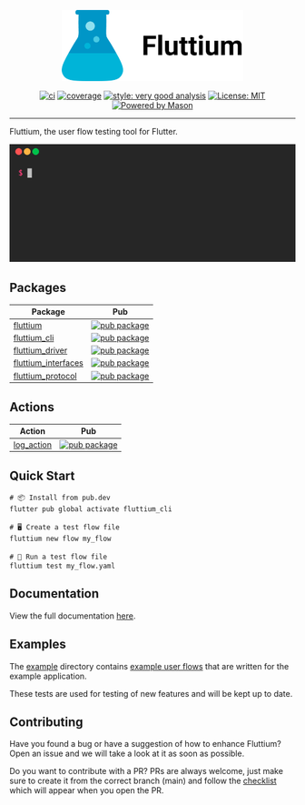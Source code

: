 <p align="center">
<img src="https://raw.githubusercontent.com/wolfenrain/fluttium/main/assets/fluttium_full.png" height="125" alt="fluttium logo" />
</p>

<p align="center">
<a href="https://github.com//wolfenrain/fluttium/actions"><img src="https://github.com/wolfenrain/fluttium/actions/workflows/main.yaml/badge.svg" alt="ci"></a>
<a href="https://github.com//wolfenrain/fluttium/actions"><img src="https://raw.githubusercontent.com/wolfenrain/fluttium/main/coverage_badge.svg" alt="coverage"></a>
<a href="https://pub.dev/packages/very_good_analysis"><img src="https://img.shields.io/badge/style-very_good_analysis-B22C89.svg" alt="style: very good analysis"></a>
<a href="https://opensource.org/licenses/MIT"><img src="https://img.shields.io/badge/license-MIT-purple.svg" alt="License: MIT"></a>
<a href="https://github.com/felangel/mason"><img src="https://img.shields.io/endpoint?url=https%3A%2F%2Ftinyurl.com%2Fmason-badge" alt="Powered by Mason"></a>
</p>

---

Fluttium, the user flow testing tool for Flutter.

![Fluttium Demo][fluttium_demo]

## Packages

| Package                                                                                              | Pub                                                                                                                  |
|------------------------------------------------------------------------------------------------------|----------------------------------------------------------------------------------------------------------------------|
| [fluttium](https://github.com/wolfenrain/fluttium/tree/main/packages/fluttium)                       | [![pub package](https://img.shields.io/pub/v/fluttium.svg)](https://pub.dev/packages/fluttium)                       |
| [fluttium_cli](https://github.com/wolfenrain/fluttium/tree/main/packages/fluttium_cli)               | [![pub package](https://img.shields.io/pub/v/fluttium_cli.svg)](https://pub.dev/packages/fluttium_cli)               |
| [fluttium_driver](https://github.com/wolfenrain/fluttium/tree/main/packages/fluttium_driver)         | [![pub package](https://img.shields.io/pub/v/fluttium_driver.svg)](https://pub.dev/packages/fluttium_driver)         |
| [fluttium_interfaces](https://github.com/wolfenrain/fluttium/tree/main/packages/fluttium_interfaces) | [![pub package](https://img.shields.io/pub/v/fluttium_interfaces.svg)](https://pub.dev/packages/fluttium_interfaces) |
| [fluttium_protocol](https://github.com/wolfenrain/fluttium/tree/main/packages/fluttium_protocol)     | [![pub package](https://img.shields.io/pub/v/fluttium_protocol.svg)](https://pub.dev/packages/fluttium_protocol)     |

## Actions

| Action                                                                            | Pub                                                                                                |
|-----------------------------------------------------------------------------------|----------------------------------------------------------------------------------------------------|
| [log_action](https://github.com/wolfenrain/fluttium/tree/main/actions/log_action) | [![pub package](https://img.shields.io/pub/v/log_action.svg)](https://pub.dev/packages/log_action) |

## Quick Start

```shell
# 📦 Install from pub.dev
flutter pub global activate fluttium_cli

# 🖥 Create a test flow file
fluttium new flow my_flow

# 🧪 Run a test flow file
fluttium test my_flow.yaml
```

## Documentation

View the full documentation [here](https://fluttium.dev/).

## Examples

The [example](https://github.com/wolfenrain/fluttium/tree/main/example) directory contains 
[example user flows](https://github.com/wolfenrain/fluttium/tree/main/example/flows) that are
written for the example application.

These tests are used for testing of new features and will be kept up to date.

[fluttium_demo]: https://raw.githubusercontent.com/wolfenrain/fluttium/main/docs/static/img/hero.gif

## Contributing

Have you found a bug or have a suggestion of how to enhance Fluttium? Open an issue and we will 
take a look at it as soon as possible.

Do you want to contribute with a PR? PRs are always welcome, just make sure to create it from the
correct branch (main) and follow the [checklist](.github/pull_request_template.md) which will
appear when you open the PR.
